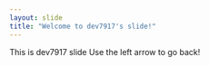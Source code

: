 ```yaml
---
layout: slide
title: "Welcome to dev7917's slide!"
---
```

This is dev7917 slide
Use the left arrow to go back!